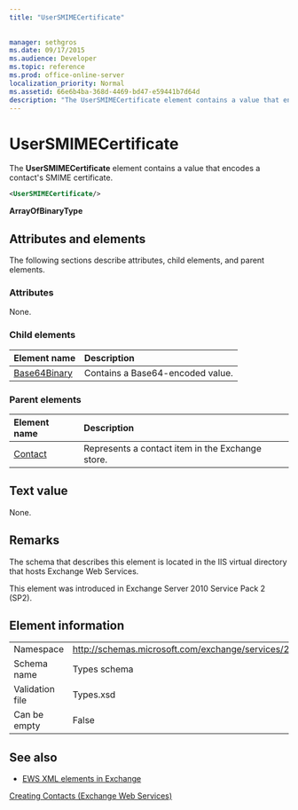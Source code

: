 ```yaml
---
title: "UserSMIMECertificate"
 
 
manager: sethgros
ms.date: 09/17/2015
ms.audience: Developer
ms.topic: reference
ms.prod: office-online-server
localization_priority: Normal
ms.assetid: 66e6b4ba-368d-4469-bd47-e59441b7d64d
description: "The UserSMIMECertificate element contains a value that encodes a contact's SMIME certificate."
---
```


# UserSMIMECertificate

The **UserSMIMECertificate** element contains a value that encodes a contact's SMIME certificate. 
  
```XML
<UserSMIMECertificate/>
```

 **ArrayOfBinaryType**
## Attributes and elements

The following sections describe attributes, child elements, and parent elements.
  
### Attributes

None.
  
### Child elements

|**Element name**|**Description**|
|:-----|:-----|
|[Base64Binary](base64binary.md) <br/> |Contains a Base64-encoded value.  <br/> |
   
### Parent elements

|**Element name**|**Description**|
|:-----|:-----|
|[Contact](contact.md) <br/> |Represents a contact item in the Exchange store.  <br/> |
   
## Text value

None.
  
## Remarks

The schema that describes this element is located in the IIS virtual directory that hosts Exchange Web Services.
  
This element was introduced in Exchange Server 2010 Service Pack 2 (SP2).
  
## Element information

|||
|:-----|:-----|
|Namespace  <br/> |http://schemas.microsoft.com/exchange/services/2006/types  <br/> |
|Schema name  <br/> |Types schema  <br/> |
|Validation file  <br/> |Types.xsd  <br/> |
|Can be empty  <br/> |False  <br/> |
   
## See also



- [EWS XML elements in Exchange](ews-xml-elements-in-exchange.md)


[Creating Contacts (Exchange Web Services)](https://msdn.microsoft.com/library/4845917e-70d1-481c-bbd7-011ec6571789%28Office.15%29.aspx)


